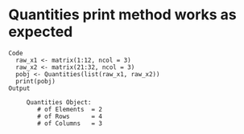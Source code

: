 # Quantities print method works as expected

    Code
      raw_x1 <- matrix(1:12, ncol = 3)
      raw_x2 <- matrix(21:32, ncol = 3)
      pobj <- Quantities(list(raw_x1, raw_x2))
      print(pobj)
    Output
      
         Quantities Object:
            # of Elements  = 2
            # of Rows      = 4
            # of Columns   = 3 
      

